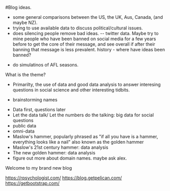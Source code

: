 #Blog ideas. 
* some general comparisons between the US, the UK, Aus, Canada, (and maybe NZ).
* trying to use available data to discuss political/cultural issues. 
* does silencing people remove bad ideas. -- twitter data. Maybe try to mine people who have been banned on social media for a few years before to get the core of their message, and see overall if after their banning that message is less prevalent. history - where have ideas been banned? 
- do simulatinos of AFL seasons. 

What is the theme?
- Primarilty, the use of data and good data analysis to answer interesing questions in social science and other interesting tidbits. 

* brainstorming names
- Data first, questions later
- Let the data talk/ Let the numbers do the talking: big data for social questions
- public data
- omni-data
- Maslow's hammer, popularly phrased as "if all you have is a hammer, everything looks like a nail"  also known as the golden hammer
- Maslow's 21st century hammer: data analysis
- The new golden hammer: data analysis 
- figure out more about domain names. maybe ask alex. 

Welcome to my brand new blog  

https://rpsychologist.com/ 
https://blog.getpelican.com/
https://getbootstrap.com/ 
